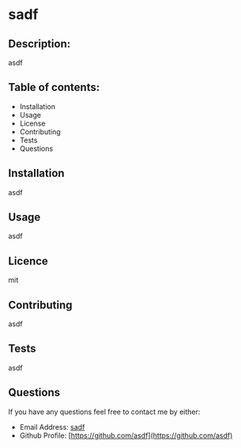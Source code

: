 # sadf

## Description:
   asdf

## Table of contents:
  * Installation
  * Usage
  * License
  * Contributing
  * Tests
  * Questions

## Installation
  asdf

## Usage
  asdf

## Licence
  mit

## Contributing
  asdf

## Tests
  asdf

## Questions
  If you have any questions feel free to contact me by either:
  * Email Address: [sadf](sadf)
  * Github Profile: [https://github.com/asdf](https://github.com/asdf)

